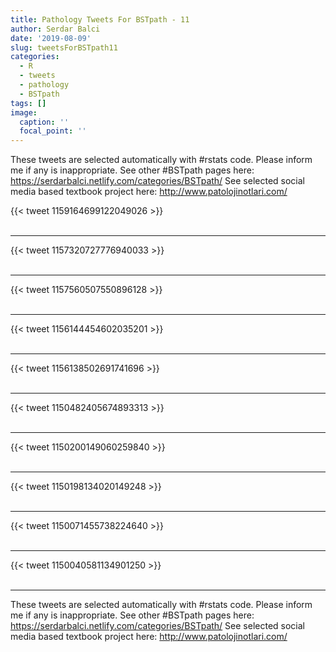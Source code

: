 ```yaml
---
title: Pathology Tweets For BSTpath - 11
author: Serdar Balci
date: '2019-08-09'
slug: tweetsForBSTpath11
categories:
  - R
  - tweets
  - pathology
  - BSTpath
tags: []
image:
  caption: ''
  focal_point: ''
---
```



These tweets are selected automatically with #rstats code. Please inform me if any is inappropriate.
See other #BSTpath pages here: https://serdarbalci.netlify.com/categories/BSTpath/ 
See selected social media based textbook project here: http://www.patolojinotlari.com/

{{< tweet 1159164699122049026 >}}
<br>
<br>
<hr>
{{< tweet 1157320727776940033 >}}
<br>
<br>
<hr>
{{< tweet 1157560507550896128 >}}
<br>
<br>
<hr>
{{< tweet 1156144454602035201 >}}
<br>
<br>
<hr>
{{< tweet 1156138502691741696 >}}
<br>
<br>
<hr>
{{< tweet 1150482405674893313 >}}
<br>
<br>
<hr>
{{< tweet 1150200149060259840 >}}
<br>
<br>
<hr>
{{< tweet 1150198134020149248 >}}
<br>
<br>
<hr>
{{< tweet 1150071455738224640 >}}
<br>
<br>
<hr>
{{< tweet 1150040581134901250 >}}
<br>
<br>
<hr>


These tweets are selected automatically with #rstats code. Please inform me if any is inappropriate.
See other #BSTpath pages here: https://serdarbalci.netlify.com/categories/BSTpath/ 
See selected social media based textbook project here: http://www.patolojinotlari.com/
